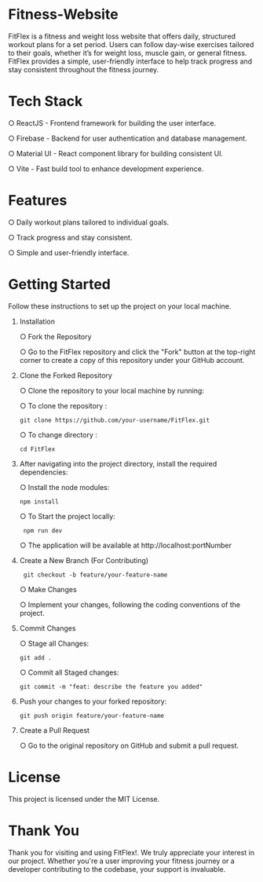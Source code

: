 # Fitness-Website

FitFlex is a fitness and weight loss website that offers daily, structured workout plans for a set period. Users can follow day-wise exercises tailored to their goals, whether it’s for weight loss, muscle gain, or general fitness. FitFlex provides a simple, user-friendly interface to help track progress and stay consistent throughout the fitness journey.

# Tech Stack

  ○ ReactJS - Frontend framework for building the user interface.
  
  ○ Firebase - Backend for user authentication and database management.
  
  ○ Material UI - React component library for building consistent UI.
  
  ○ Vite - Fast build tool to enhance development experience.
  

# Features

  ○ Daily workout plans tailored to individual goals.
  
  ○ Track progress and stay consistent.
  
  ○ Simple and user-friendly interface.

# Getting Started
    
  Follow these instructions to set up the project on your local machine.


1) Installation
   
   ○ Fork the Repository
   
   ○ Go to the FitFlex repository and click the "Fork" button at the top-right corner to create a copy of this   repository    under your GitHub account.
   

2) Clone the Forked Repository
   
    ○ Clone the repository to your local machine by running:

    ○ To clone the repository :
   
       git clone https://github.com/your-username/FitFlex.git

     ○ To change directory :
   
       cd FitFlex
   
4) After navigating into the project directory, install the required dependencies:

    ○ Install the node modules:
   
       npm install
    ○ To Start the project locally:
   
        npm run dev
   
    ○ The application will be available at http://localhost:portNumber
   

6) Create a New Branch (For Contributing)
   
        git checkout -b feature/your-feature-name
   
   ○ Make Changes
   
   ○ Implement your changes, following the coding conventions of the project.
   

7) Commit Changes

    ○ Stage all Changes:
   
       git add .
    ○ Commit all Staged changes:
   
       git commit -m "feat: describe the feature you added"

9) Push your changes to your forked repository:
    
       git push origin feature/your-feature-name

10) Create a Pull Request

    ○ Go to the original repository on GitHub and submit a pull request.


# License
This project is licensed under the MIT License.

# Thank You
Thank you for visiting and using FitFlex!. We truly appreciate your interest in our project.
Whether you're a user improving your fitness journey or a developer contributing to the codebase, your support is invaluable.
